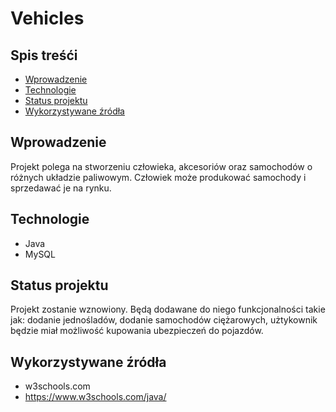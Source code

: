 # Vehicles


## Spis treśći
* [Wprowadzenie](#wprowadzenie)
* [Technologie](#technologie)
* [Status projektu](#status-projektu)
* [Wykorzystywane źródła](#wykorzystywane-źródła)

## Wprowadzenie
Projekt polega na stworzeniu człowieka, akcesoriów oraz samochodów o różnych układzie paliwowym. Człowiek może produkować samochody i sprzedawać je na rynku.

## Technologie 
* Java
* MySQL


## Status projektu
Projekt zostanie wznowiony. Będą dodawane do niego funkcjonalności takie jak: dodanie jednośladów, dodanie samochodów ciężarowych, użtykownik będzie miał możliwość kupowania ubezpieczeń do pojazdów.

## Wykorzystywane źródła
* w3schools.com
* https://www.w3schools.com/java/


